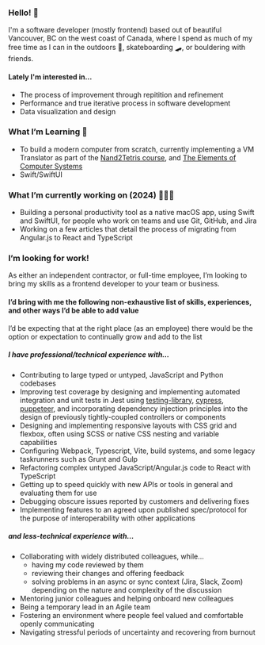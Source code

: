 ### Hello! 👋

<!--
**LukeTully/luketully** is a ✨ _special_ ✨ repository because its `README.md` (this file) appears on your GitHub profile.

Here are some ideas to get you started:

- 🔭 I’m currently working on ...
- 🌱 I’m currently learning ...
- 👯 I’m looking to collaborate on ...
- 🤔 I’m looking for help with ...
- 💬 Ask me about ...
- 📫 How to reach me: ...
- 😄 Pronouns: ...
- ⚡ Fun fact: ...
-->

I'm a software developer (mostly frontend) based out of beautiful Vancouver, BC on the west coast of Canada, where I spend as much of my free time as I can in the outdoors 🌱, skateboarding 🛹, or bouldering with friends.

#### Lately I'm interested in...
- The process of improvement through repitition and refinement
- Performance and true iterative process in software development
- Data visualization and design

### What I’m Learning 🎒
- To build a modern computer from scratch, currently implementing a VM Translator as part of the [Nand2Tetris course](https://www.nand2tetris.org/), and  [The Elements of Computer Systems](https://www.amazon.com/Elements-Computing-Systems-Building-Principles/dp/0262640686/ref=ed_oe_p)
- Swift/SwiftUI

### What I’m currently working on (2024) 👨🏼‍💻
- Building a personal productivity tool as a native macOS app, using Swift and SwiftUI, for people who work on teams and use Git, GitHub, and Jira
- Working on a few articles that detail the process of migrating from Angular.js to React and TypeScript


### I’m looking for work!
As either an independent contractor, or full-time employee, I’m looking to bring my skills as a frontend developer to your team or business. 
#### I’d bring with me the following non-exhaustive list of skills, experiences, and other ways I’d be able to add value 
I’d be expecting that at the right place (as an employee) there would be the option or expectation to continually grow and add to the list
##### I have professional/technical experience with…
- Contributing to large typed or untyped, JavaScript and Python codebases
- Improving test coverage by designing and implementing automated integration and unit tests in Jest using [testing-library](https://testing-library.com/docs/react-testing-library/intro/), [cypress](https://www.cypress.io/), [puppeteer](https://pptr.dev/), and incorporating dependency injection principles into the design of previously tightly-coupled controllers or components
- Designing and implementing responsive layouts with CSS grid and flexbox, often using SCSS or native CSS nesting and variable capabilities
- Configuring Webpack, Typescript, Vite, build systems, and some legacy taskrunners such as Grunt and Gulp
- Refactoring complex untyped JavaScript/Angular.js code to React with TypeScript
- Getting up to speed quickly with new APIs or tools in general and evaluating them for use
- Debugging obscure issues reported by customers and delivering fixes
- Implementing features to an agreed upon published spec/protocol for the purpose of interoperability with other applications

##### 	and less-technical experience with…
- Collaborating with widely distributed colleagues, while…
  - having my code reviewed by them
  - reviewing their changes and offering feedback
  - solving problems in an async or sync context (Jira, Slack, Zoom) depending on the nature and complexity of the discussion
- Mentoring junior colleagues and helping onboard new colleagues
- Being a temporary lead in an Agile team
- Fostering an environment where people feel valued and comfortable openly communicating
- Navigating stressful periods of uncertainty and recovering from burnout
